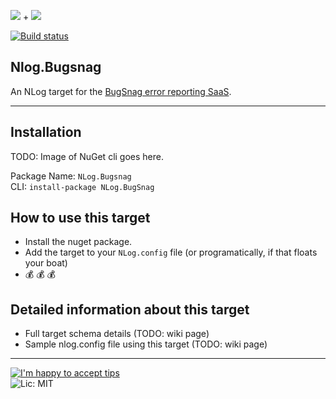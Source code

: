 ![](http://nlog-project.org/images/NLog-logo-only_small.png) + ![](http://i.imgur.com/VA7NnER.png)

[![Build status](https://ci.appveyor.com/api/projects/status/j2bxeg51xu1udgty?svg=true)](https://ci.appveyor.com/project/PureKrome/nlog-bugsnag)

## Nlog.Bugsnag

An NLog target for the [BugSnag error reporting SaaS](http://www.bugsnag.com/).

-----

## Installation

TODO: Image of NuGet cli goes here.

Package Name: `NLog.Bugsnag`  
CLI: `install-package NLog.BugSnag`  

## How to use this target
- Install the nuget package.
- Add the target to your `NLog.config` file (or programatically, if that floats your boat)
- :moneybag: :moneybag: :moneybag: 

## Detailed information about this target
- Full target schema details (TODO: wiki page)
- Sample nlog.config file using this target (TODO: wiki page)

---
[![I'm happy to accept tips](http://img.shields.io/gittip/purekrome.svg?style=flat-square)](https://gratipay.com/PureKrome/)  
![Lic: MIT](http://img.shields.io/badge/License-MIT-blue.svg?style=flat-square)